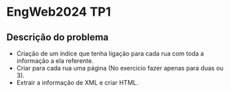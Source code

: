 # EngWeb2024 TP1
## Descrição do problema

- Criação de um índice que tenha ligação para cada rua com toda a informação a ela referente.
- Criar para cada rua uma página (No exercicio fazer apenas para duas ou 3).
- Extrair a informação de XML e criar HTML.

